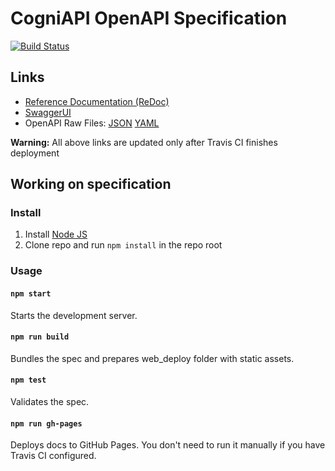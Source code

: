 # CogniAPI OpenAPI Specification
[![Build Status](https://travis-ci.com/devis12/CogniAPI_spec.svg?branch=master)](https://travis-ci.com/devis12/CogniAPI_spec)

## Links

- [Reference Documentation (ReDoc)](https://devis12.github.io/CogniAPI_spec/)
- [SwaggerUI](https://devis12.github.io/CogniAPI_spec/swagger-ui/)
- OpenAPI Raw Files: [JSON](https://devis12.github.io/CogniAPI_spec/openapi.json) [YAML](https://devis12.github.io/CogniAPI_spec/openapi.yaml)

**Warning:** All above links are updated only after Travis CI finishes deployment

## Working on specification
### Install

1. Install [Node JS](https://nodejs.org/)
2. Clone repo and run `npm install` in the repo root

### Usage

#### `npm start`
Starts the development server.

#### `npm run build`
Bundles the spec and prepares web_deploy folder with static assets.

#### `npm test`
Validates the spec.

#### `npm run gh-pages`
Deploys docs to GitHub Pages. You don't need to run it manually if you have Travis CI configured.
